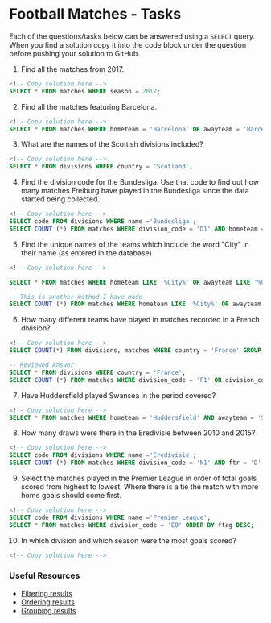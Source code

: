 # Football Matches - Tasks

Each of the questions/tasks below can be answered using a `SELECT` query. When you find a solution copy it into the code block under the question before pushing your solution to GitHub.

1) Find all the matches from 2017.

```sql
<!-- Copy solution here -->
SELECT * FROM matches WHERE season = 2017;

```

2) Find all the matches featuring Barcelona.

```sql
<!-- Copy solution here -->
SELECT * FROM matches WHERE hometeam = 'Barcelona' OR awayteam = 'Barcelona';

```

3) What are the names of the Scottish divisions included?

```sql
<!-- Copy solution here -->
SELECT * FROM divisions WHERE country = 'Scotland';


```

4) Find the division code for the Bundesliga. Use that code to find out how many matches Freiburg have played in the Bundesliga since the data started being collected.

```sql                    
<!-- Copy solution here -->
SELECT code FROM divisions WHERE name ='Bundesliga';
SELECT COUNT (*) FROM matches WHERE division_code = 'D1' AND hometeam = 'Freiburg' OR awayteam = 'Freiburg'

```

5) Find the unique names of the teams which include the word "City" in their name (as entered in the database)

```sql
<!-- Copy solution here -->

SELECT * FROM matches WHERE hometeam LIKE '%City%' OR awayteam LIKE '%City%' ;

-- This is another method I have made
SELECT COUNT (*) FROM matches WHERE hometeam LIKE '%City%' OR awayteam LIKE '%City%';

```

6) How many different teams have played in matches recorded in a French division?

```sql
<!-- Copy solution here -->
SELECT COUNT(*) FROM divisions, matches WHERE country = 'France' GROUP BY hometeam, awayteam;

-- Reviewed Answer
SELECT * FROM divisions WHERE country = 'France';
SELECT COUNT (*) FROM matches WHERE division_code = 'F1' OR division_code = 'F2';


```

7) Have Huddersfield played Swansea in the period covered?

```sql
<!-- Copy solution here -->
SELECT * FROM matches WHERE hometeam = 'Huddersfield' AND awayteam = 'Swansea' OR hometeam ='Swansea' AND awayteam = 'Huddersfield';


```

8) How many draws were there in the Eredivisie between 2010 and 2015?

```sql
<!-- Copy solution here -->
SELECT code FROM divisions WHERE name ='Eredivisie';
SELECT COUNT (*) FROM matches WHERE division_code = 'N1' AND ftr = 'D' AND season BETWEEN 2010 AND 2015;

```

9) Select the matches played in the Premier League in order of total goals scored from highest to lowest. Where there is a tie the match with more home goals should come first.

```sql
<!-- Copy solution here -->
SELECT code FROM divisions WHERE name ='Premier League';
SELECT * FROM matches WHERE division_code = 'E0' ORDER BY ftag DESC;

```

10) In which division and which season were the most goals scored?

```sql
<!-- Copy solution here -->


```

### Useful Resources

- [Filtering results](https://www.w3schools.com/sql/sql_where.asp)
- [Ordering results](https://www.w3schools.com/sql/sql_orderby.asp)
- [Grouping results](https://www.w3schools.com/sql/sql_groupby.asp)